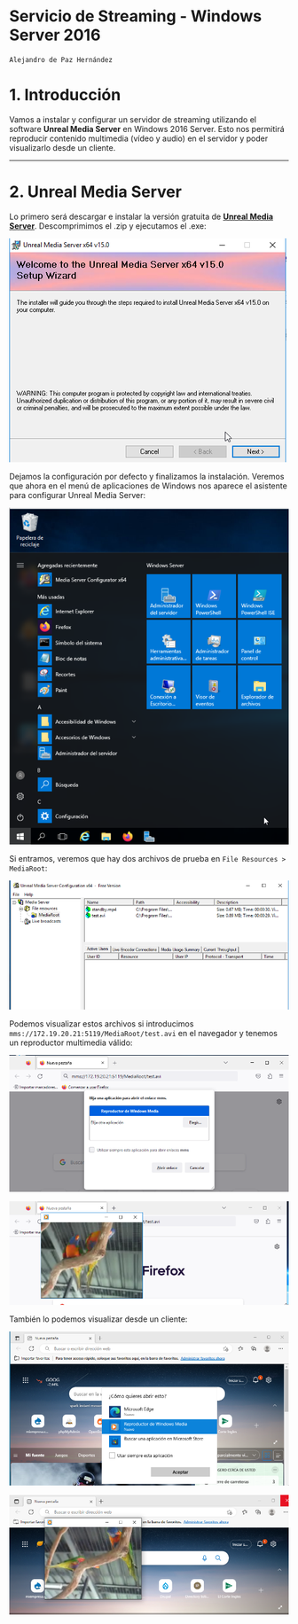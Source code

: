 # Servicio de Streaming - Windows Server 2016

```
Alejandro de Paz Hernández
```

# 1. Introducción

Vamos a instalar y configurar un servidor de streaming utilizando el software **Unreal Media Server** en Windows 2016 Server. Esto nos permitirá reproducir contenido multimedia (vídeo y audio) en el servidor y poder visualizarlo desde un cliente. 

---

# 2. Unreal Media Server

Lo primero será descargar e instalar la versión gratuita de **[Unreal Media Server](http://www.umediaserver.net/umediaserver/download.html)**. Descomprimimos el .zip y ejecutamos el .exe:

![](img/1.png)

Dejamos la configuración por defecto y finalizamos la instalación. Veremos que ahora en el menú de aplicaciones de Windows nos aparece el asistente para configurar Unreal Media Server:

![](img/5.png)

Si entramos, veremos que hay dos archivos de prueba en `File Resources > MediaRoot`:

![](img/6.png)

Podemos visualizar estos archivos si introducimos `mms://172.19.20.21:5119/MediaRoot/test.avi` en el navegador y tenemos un reproductor multimedia válido:

![](img/7.png)

![](img/8.png)

También lo podemos visualizar desde un cliente:

![](img/9.png)

![](img/10.png)
